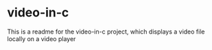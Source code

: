 # video-in-c

This is a readme for the video-in-c project, which displays a video file locally on a video player